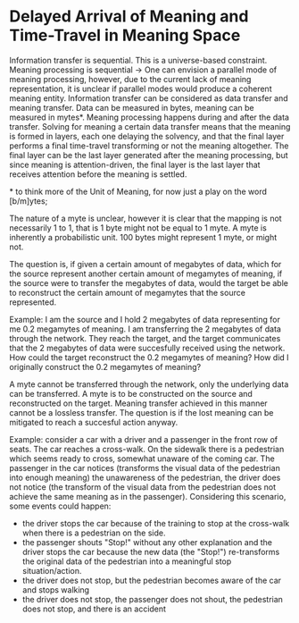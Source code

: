 # Delayed Arrival of Meaning and Time-Travel in Meaning Space



Information transfer is sequential. This is a universe-based constraint. Meaning processing is sequential -> One can envision a parallel mode of meaning processing, however, due to the current lack of meaning representation, it is unclear if parallel modes would produce a coherent meaning entity. Information transfer can be considered as data transfer and meaning transfer. Data can be measured in bytes, meaning can be measured in mytes*. Meaning processing happens during and after the data transfer. Solving for meaning a certain data transfer means that the meaning is formed in layers, each one delaying the solvency, and that the final layer performs a final time-travel transforming or not the meaning altogether. The final layer can be the last layer generated after the meaning processing, but since meaning is attention-driven, the final layer is the last layer that receives attention before the meaning is settled.


\* to think more of the Unit of Meaning, for now just a play on the word [b/m]ytes;

The nature of a myte is unclear, however it is clear that the mapping is not necessarily 1 to 1, that is 1 byte might not be equal to 1 myte. A myte is inherently a probabilistic unit. 100 bytes might represent 1 myte, or might not.


The question is, if given a certain amount of megabytes of data, which for the source represent another certain amount of megamytes of meaning, if the source were to transfer the megabytes of data, would the target be able to reconstruct the certain amount of megamytes that the source represented.


Example: I am the source and I hold 2 megabytes of data representing for me 0.2 megamytes of meaning. I am transferring the 2 megabytes of data through the network. They reach the target, and the target communicates that the 2 megabytes of data were succesfully received using the network. How could the target reconstruct the 0.2 megamytes of meaning? How did I originally construct the 0.2 megamytes of meaning?


A myte cannot be transferred through the network, only the underlying data can be transferred. A myte is to be constructed on the source and reconstructed on the target. Meaning transfer achieved in this manner cannot be a lossless transfer. The question is if the lost meaning can be mitigated to reach a succesful action anyway.


Example: consider a car with a driver and a passenger in the front row of seats. The car reaches a cross-walk. On the sidewalk there is a pedestrian which seems ready to cross, somewhat unaware of the coming car. The passenger in the car notices (transforms the visual data of the pedestrian into enough meaning) the unawareness of the pedestrian, the driver does not notice (the transform of the visual data from the pedestrian does not achieve the same meaning as in the passenger). Considering this scenario, some events could happen:

+ the driver stops the car because of the training to stop at the cross-walk when there is a pedestrian on the side.
+ the passenger shouts "Stop!" without any other explanation and the driver stops the car because the new data (the "Stop!") re-transforms the original data of the pedestrian into a meaningful stop situation/action.
+ the driver does not stop, but the pedestrian becomes aware of the car and stops walking
+ the driver does not stop, the passenger does not shout, the pedestrian does not stop, and there is an accident
